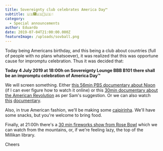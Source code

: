 ```yaml
---
title: Sovereignty club celebrates America Day™
subtitle: 🇺🇸🎆🇺🇸🎇🇺🇸☝️
category:
  - Special announcements
author: Eduardo
date: 2019-07-04T21:00:00.000Z
featureImage: /uploads/sovball.png
---
```

Today being Americans birthday, and this being a club about countries (full of people with no plans whatsoever), it was realized that this was opportune cause for impromptu celebration. Thus it was decided that:



**Today 4 July 2019 at 18:00h on Sovereignty Lounge BBB B101 there shall be an impromptu celebration of America Day™**



We will screen something. Either [this 56min PBS documentary about Nixon](http://www.pbs.org/wgbh/americanexperience/films/nixon/#part01) (if I can ever figure how to watch it online) or this [30min documentary about the American Revolution](https://www.youtube.com/watch?v=gzALIXcY4pg&feature=youtu.be) as per Sam's suggestion. Or we can also watch [this](http://www.untoldhistory.com/#about) [documentary](https://en.wikipedia.org/wiki/The_Untold_History_of_the_United_States#Critical_reception).



Also, in true American fashion, we'll be making some [caipirinha](https://www.allrecipes.com/video/5144/caipirinha/). We'll have some snacks, but you're welcome to bring food.



Finally, at 21:00h there's a [30 min fireworks show from Rose Bowl](https://losangeles.cbslocal.com/video/4116795-americafest-features-socals-biggest-fireworks-show/) which we can watch from the mountains, or, if we're feeling lazy, the top of the Millikan library.



Cheers